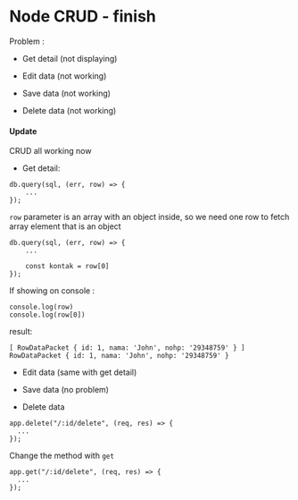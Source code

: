 # Node CRUD - finish

Problem :

- Get detail (not displaying)

- Edit data (not working)

- Save data (not working)

- Delete data (not working)

#### Update

CRUD all working now

- Get detail:

```
db.query(sql, (err, row) => {
    ...
});
```

`row` parameter is an array with an object inside, so we need one row to fetch array element that is an object

```
db.query(sql, (err, row) => {
    ...

    const kontak = row[0]
});
```

If showing on console :

```
console.log(row)
console.log(row[0])
```
result:
```
[ RowDataPacket { id: 1, nama: 'John', nohp: '29348759' } ]
RowDataPacket { id: 1, nama: 'John', nohp: '29348759' }
```

- Edit data (same with get detail)

- Save data (no problem)

- Delete data
```
app.delete("/:id/delete", (req, res) => {
  ...
});
```

Change the method with `get`

```
app.get("/:id/delete", (req, res) => {
  ...
});
```
